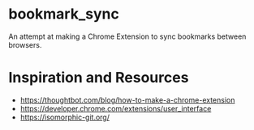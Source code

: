 # bookmark_sync
An attempt at making a Chrome Extension to sync bookmarks between browsers.

# Inspiration and Resources

* https://thoughtbot.com/blog/how-to-make-a-chrome-extension
* https://developer.chrome.com/extensions/user_interface
* https://isomorphic-git.org/
